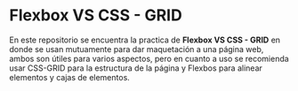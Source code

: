 # Flexbox VS CSS - GRID

En este repositorio se encuentra la practica de **Flexbox VS CSS - GRID** en donde se usan mutuamente para dar maquetación a una página web, ambos son útiles para varios aspectos, pero en cuanto a uso se recomienda usar CSS-GRID para la estructura de la página y Flexbos para alinear elementos y cajas de elementos.